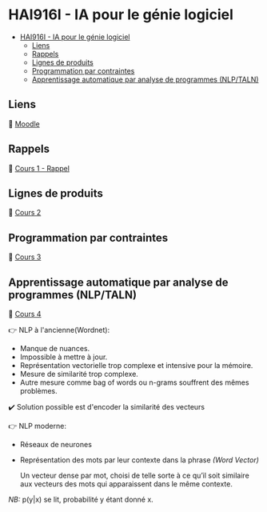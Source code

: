 # HAI916I - IA pour le génie logiciel

- [HAI916I - IA pour le génie logiciel](#hai916i---ia-pour-le-génie-logiciel)
  - [Liens](#liens)
  - [Rappels](#rappels)
  - [Lignes de produits](#lignes-de-produits)
  - [Programmation par contraintes](#programmation-par-contraintes)
  - [Apprentissage automatique par analyse de programmes (NLP/TALN)](#apprentissage-automatique-par-analyse-de-programmes-nlptaln)

## Liens

🔗 [Moodle](https://moodle.umontpellier.fr/enrol/index.php?id=22617 "Accéder au moodle")

## Rappels

📑 [Cours 1 - Rappel](../HAI916I/cours/cours1_rappels.pdf)

## Lignes de produits

📑 [Cours 2](../HAI916I/cours/cours2.pdf)

## Programmation par contraintes

📑 [Cours 3](cours/cours3.pdf)

## Apprentissage automatique par analyse de programmes (NLP/TALN)

📑 [Cours 4](cours/cours4.pdf)

👉 NLP à l'ancienne(Wordnet):  
- Manque de nuances.  
- Impossible à mettre à jour.  
- Représentation vectorielle trop complexe et intensive pour la mémoire.  
- Mesure de similarité trop complexe.  
- Autre mesure comme bag of words ou n-grams souffrent des mêmes problèmes.  

✔️ Solution possible est d'encoder la similarité des vecteurs

👉 NLP moderne:
- Réseaux de neurones
- Représentation des mots par leur contexte dans la phrase *(Word Vector)*
 
  Un vecteur dense par mot, choisi de telle sorte à ce qu’il soit similaire aux vecteurs des mots qui apparaissent dans le même contexte.

*NB:* p(y|x) se lit, probabilité y étant donné x.